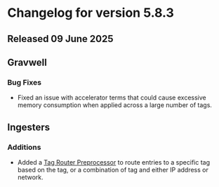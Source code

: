 # Changelog for version 5.8.3

## Released 09 June 2025

## Gravwell

### Bug Fixes

* Fixed an issue with accelerator terms that could cause excessive memory consumption when applied across a large number of tags.

## Ingesters

### Additions

* Added a [Tag Router Preprocessor](/ingesters/preprocessors/tagRouter) to route entries to a specific tag based on the tag, or a combination of tag and either IP address or network.
